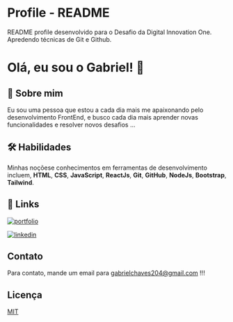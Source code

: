 
# Profile - README

README profile desenvolvido para o Desafio da Digital Innovation One. Apredendo técnicas de Git e Github.



# Olá, eu sou o Gabriel! 👋


## 🚀 Sobre mim
Eu sou uma pessoa que estou a cada dia mais me apaixonando pelo desenvolvimento FrontEnd, e busco cada dia mais aprender novas funcionalidades e resolver novos desafios ...


## 🛠 Habilidades

Minhas noçõese conhecimentos em ferramentas de desenvolvimento incluem, **HTML**, **CSS**, **JavaScript**, **ReactJs**, **Git**, **GitHub**, **NodeJs**, **Bootstrap**, **Tailwind**.


## 🔗 Links
[![portfolio](https://img.shields.io/badge/my_portfolio-000?style=for-the-badge&logo=ko-fi&logoColor=white)](https://gabnns.netlify.app/)

[![linkedin](https://img.shields.io/badge/linkedin-0A66C2?style=for-the-badge&logo=linkedin&logoColor=white)](https://www.linkedin.com/in/gabrielnuneschaves/)



## Contato

Para contato, mande um email para gabrielchaves204@gmail.com !!!
## Licença

[MIT](https://choosealicense.com/licenses/mit/)